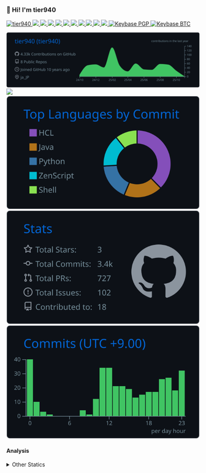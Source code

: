 ### 👋 Hi! I'm tier940

<p align="left"> 
  <a href="https://github.com/tier940/tier940/">
    <img src="https://komarev.com/ghpvc/?username=tier940" alt="tier940" />
  </a>
  <a href="http://twitter.com/tier940">
    <img height="20" src="https://img.shields.io/twitter/follow/tier940?label=Twitter&logo=twitter&style=flat" />
  </a>
  <a href="https://github.com/tier940">
    <img height="20" src="https://img.shields.io/github/followers/tier940?label=follow&logo=github&style=flat" />
  </a>
  <a href="https://www.reddit.com/user/tier940">
    <img height="20" src="https://img.shields.io/reddit/user-karma/combined/tier940?label=Reddit&logo=reddit&style=flat" />
  </a>
  <a href="https://stackoverflow.com/users/17317833/tier940">
    <img height="20" src="https://img.shields.io/stackexchange/stackoverflow/r/17317833?label=StackOverflow&logo=stack-overflow&style=flat" />
  </a>
  <a href="https://zenn.dev/tier940">
    <img height="20" src="https://zenn.badge.nikaera.com/s/tier940/likes" />
  </a>
  <a href="https://zenn.dev/tier940">
    <img height="20" src="https://zenn.badge.nikaera.com/s/tier940/followers" />
  </a>
  <a href="https://zenn.dev/tier940">
    <img height="20" src="https://zenn.badge.nikaera.com/s/tier940/articles" />
  </a>
  <a href="http://qiita.com/tier940">
    <img height="20" src="https://qiita-badge.apiapi.app/s/tier940/posts.svg" />
  </a>
  <a href="http://qiita.com/tier940">
    <img height="20" src="https://qiita-badge.apiapi.app/s/tier940/contributions.svg" />
  </a>
  <a href="https://github.com/tier940/tier940/">
    <img height="20" src="https://github.com/tier940/tier940/actions/workflows/main.yml/badge.svg" />
  </a>
  <a href="https://keybase.io/tier940">
    <img alt="Keybase PGP" src="https://img.shields.io/keybase/pgp/tier940">
  </a>
  <a href="https://keybase.io/tier940">
    <img alt="Keybase BTC" src="https://img.shields.io/keybase/btc/tier940">
  </a>
</p>

[![](https://raw.githubusercontent.com/tier940/tier940/main/profile-summary-card-output/github_dark/0-profile-details.svg)](https://github.com/vn7n24fzkq/github-profile-summary-cards)
[![](https://raw.githubusercontent.com/tier940/tier940/main/profile-summary-card-output/github_dark/1-repos-per-language.svg)](https://github.com/vn7n24fzkq/github-profile-summary-cards) [![](https://raw.githubusercontent.com/tier940/tier940/main/profile-summary-card-output/github_dark/2-most-commit-language.svg)](https://github.com/vn7n24fzkq/github-profile-summary-cards)
[![](https://raw.githubusercontent.com/tier940/tier940/main/profile-summary-card-output/github_dark/3-stats.svg)](https://github.com/vn7n24fzkq/github-profile-summary-cards) [![](https://raw.githubusercontent.com/tier940/tier940/main/profile-summary-card-output/github_dark/4-productive-time.svg)](https://github.com/vn7n24fzkq/github-profile-summary-cards)


#### Analysis
<!-- <img height="150" src="https://github.com/tier940/tier940/blob/master/images/stat.svg" alt="Alternative Text"/> -->

<details>
  <summary>Other Statics</summary>
  <!--START_SECTION:waka-->
![Code Time](http://img.shields.io/badge/Code%20Time-5%2C309%20hrs%203%20mins-blue)

**🐱 My GitHub Data** 

> 📦 46.4 kB Used in GitHub's Storage 
 > 
> 💼 Opted to Hire
 > 
> 📜 13 Public Repositories 
 > 
> 🔑 6 Private Repositories 
 > 
**I'm an Early 🐤** 

```text
🌞 Morning                2513 commits        ████░░░░░░░░░░░░░░░░░░░░░   16.32 % 
🌆 Daytime                5582 commits        █████████░░░░░░░░░░░░░░░░   36.25 % 
🌃 Evening                5701 commits        █████████░░░░░░░░░░░░░░░░   37.02 % 
🌙 Night                  1603 commits        ███░░░░░░░░░░░░░░░░░░░░░░   10.41 % 
```
📅 **I'm Most Productive on Saturday** 

```text
Monday                   1674 commits        ███░░░░░░░░░░░░░░░░░░░░░░   10.87 % 
Tuesday                  2408 commits        ████░░░░░░░░░░░░░░░░░░░░░   15.64 % 
Wednesday                1865 commits        ███░░░░░░░░░░░░░░░░░░░░░░   12.11 % 
Thursday                 1578 commits        ███░░░░░░░░░░░░░░░░░░░░░░   10.25 % 
Friday                   2214 commits        ████░░░░░░░░░░░░░░░░░░░░░   14.38 % 
Saturday                 2953 commits        █████░░░░░░░░░░░░░░░░░░░░   19.18 % 
Sunday                   2707 commits        ████░░░░░░░░░░░░░░░░░░░░░   17.58 % 
```


📊 **This Week I Spent My Time On** 

```text
🕑︎ Time Zone: Asia/Tokyo

💬 Programming Languages: 
Other                    28 hrs 23 mins      ██████████████████░░░░░░░   70.32 % 
Terraform                5 hrs 20 mins       ███░░░░░░░░░░░░░░░░░░░░░░   13.24 % 
Bash                     1 hr 33 mins        █░░░░░░░░░░░░░░░░░░░░░░░░   03.85 % 
YAML                     1 hr 27 mins        █░░░░░░░░░░░░░░░░░░░░░░░░   03.62 % 
HCL                      1 hr 25 mins        █░░░░░░░░░░░░░░░░░░░░░░░░   03.55 % 

🔥 Editors: 
Chrome                   28 hrs 56 mins      ██████████████████░░░░░░░   71.68 % 
VS Code                  9 hrs 34 mins       ██████░░░░░░░░░░░░░░░░░░░   23.74 % 
Edge                     1 hr 50 mins        █░░░░░░░░░░░░░░░░░░░░░░░░   04.58 % 

💻 Operating System: 
Windows                  30 hrs 56 mins      ███████████████████░░░░░░   76.65 % 
Linux                    9 hrs 25 mins       ██████░░░░░░░░░░░░░░░░░░░   23.35 % 
```

**I Mostly Code in Java** 

```text
Java                     13 repos            ████████████░░░░░░░░░░░░░   46.43 % 
HCL                      3 repos             ███░░░░░░░░░░░░░░░░░░░░░░   10.71 % 
ZenScript                3 repos             ███░░░░░░░░░░░░░░░░░░░░░░   10.71 % 
Shell                    2 repos             ██░░░░░░░░░░░░░░░░░░░░░░░   07.14 % 
Python                   2 repos             ██░░░░░░░░░░░░░░░░░░░░░░░   07.14 % 
```



**Timeline**

![Lines of Code chart](https://raw.githubusercontent.com/tier940/tier940/main/assets/bar_graph.png)


 Last Updated on 28/02/2025 01:32:41 UTC
<!--END_SECTION:waka-->
</details>
